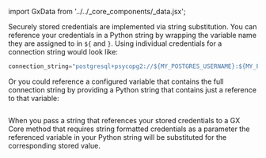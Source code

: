 import GxData from '../../_core_components/_data.jsx';

Securely stored credentials are implemented via string substitution.  You can reference your credentials in a Python string by wrapping the variable name they are assigned to in `${` and `}`.  Using individual credentials for a connection string would look like:

```python title="Python"
connection_string="postgresql+psycopg2://${MY_POSTGRES_USERNAME}:${MY_POSTGRES_PASSWORD}@${POSTGRES_HOST}:${POSTGRES_PORT}/${POSTGRES_DATABASE}",
```

Or you could reference a configured variable that contains the full connection string by providing a Python string that contains just a reference to that variable:

```python title="Python" name="docs/docusaurus/docs/core/connect_to_data/sql_data/_create_a_data_source/postgres.py - example postgresql connection string using string substitution"
```

When you pass a string that references your stored credentials to a GX Core method that requires string formatted credentials as a parameter the referenced variable in your Python string will be substituted for the corresponding stored value.

